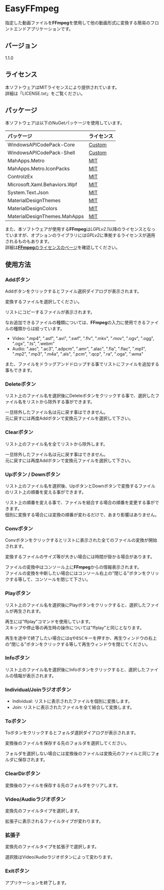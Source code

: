 # EasyFFmpeg #

指定した動画ファイルを**FFmpeg**を使用して他の動画形式に変換する簡易のフロントエンドアプリケーションです。  

## バージョン ##

1.1.0

## ライセンス ##

本ソフトウェアはMITライセンスにより提供されています。  
詳細は「LICENSE.txt」をご覧ください。  

## パッケージ ##

本ソフトウェアは以下のNuGetパッケージを使用しています。  

| パッケージ                   | ライセンス                                                                                     |
|:-----------------------------|:-----------------------------------------------------------------------------------------------|
| WindowsAPICodePack-Core      | [Custom](https://github.com/aybe/Windows-API-Code-Pack-1.1/blob/master/LICENCE)                |
| WindowsAPICodePack-Shell     | [Custom](https://github.com/aybe/Windows-API-Code-Pack-1.1/blob/master/LICENCE)                |
| MahApps.Metro                | [MIT](https://github.com/MahApps/MahApps.Metro/blob/develop/LICENSE)                           |
| MahApps.Metro.IconPacks      | [MIT](https://github.com/MahApps/MahApps.Metro.IconPacks/blob/develop/LICENSE)                 |
| ControlzEx                   | [MIT](https://github.com/ControlzEx/ControlzEx/blob/develop/LICENSE)                           |
| Microsoft.Xaml.Behaviors.Wpf | [MIT](https://github.com/microsoft/XamlBehaviorsWpf/blob/master/LICENSE)                       |
| System.Text.Json             | [MIT](https://www.nuget.org/packages/System.Text.Json/4.7.2/license)                           |
| MaterialDesignThemes         | [MIT](https://github.com/MaterialDesignInXAML/MaterialDesignInXamlToolkit/blob/master/LICENSE) |
| MaterialDesignColors         | [MIT](https://github.com/MaterialDesignInXAML/MaterialDesignInXamlToolkit/blob/master/LICENSE) |
| MaterialDesignThemes.MahApps | [MIT](https://github.com/MaterialDesignInXAML/MaterialDesignInXamlToolkit/blob/master/LICENSE) |

また、本ソフトウェアが使用する**FFmpeg**は*LGPLv2.1*以降のライセンスとなっていますが、オプションのライブラリには*GPLv2*に準拠するライセンスが適用されるものもあります。  
詳細は[**FFmpeg**のライセンスのページ](https://www.ffmpeg.org/legal.html)を確認してください。

## 使用方法 ##

### Addボタン ###

Addボタンをクリックするとファイル選択ダイアログが表示されます。

変換するファイルを選択してください。

リストにコピーするファイルが表示されます。

なお追加できるファイルの種類については、**FFmpeg**の入力に使用できるファイルの種類からは絞っています。

- Video: ".mp4", ".asf", ".avi", ".swf", ".flv", ".mkv", ".mov", ".ogv", ".ogg", ".ogx", ".ts", ".webm"
- Audio: ".aac", ".ac3", ".adpcm", ".amr", ".alac", ".fla", ".flac", ".mp1", ".mp2", ".mp3", ".m4a", ".als", ".pcm", ".qcp", ".ra", ".oga", ".wma"

また、ファイルをドラッグアンドドロップする事でリストにファイルを追加する事もできます。

### Deleteボタン ###

リスト上のファイル名を選択後にDeleteボタンをクリックする事で、選択したファイル名をリストから除外する事ができます。

一旦除外したファイル名は元に戻す事はできません。  
元に戻すには再度Addボタンで変換元ファイルを選択して下さい。

### Clearボタン ###

リスト上のファイル名を全てリストから除外します。

一旦除外したファイル名は元に戻す事はできません。  
元に戻すには再度Addボタンで変換元ファイルを選択して下さい。

### Upボタン / Downボタン ###

リスト上のファイル名を選択後、UpボタンとDownボタンで変換するファイルのリスト上の順番を変える事ができます。

リスト上の順番を変える事で、ファイルを結合する場合の順番を変更する事ができます。  
個別に変換する場合には変換の順番が変わるだけで、あまり影響はありません。

### Convボタン ###

Convボタンをクリックするとリストに表示された全てのファイルの変換が開始されます。

変換するファイルのサイズ等が大きい場合には時間が掛かる場合があります。

ファイルの変換中はコンソール上に**FFmpeg**からの情報表示されます。  
ファイルの変換を中断したい場合にはコンソール右上の"閉じる"ボタンをクリックする等して、コンソールを閉じて下さい。

### Playボタン ###

リスト上のファイル名を選択後にPlayボタンをクリックすると、選択したファイルが再生されます。

再生には"ffplay"コマンドを使用しています。  
スキップや停止等の再生時の操作については"ffplay"と同じとなります。

再生を途中で終了したい場合には<kbd>q</kbd>や<kbd>ESC</kbd>キーを押すか、再生ウィンドウの右上の"閉じる"ボタンをクリックする等して再生ウィンドウを閉じてください。

### Infoボタン ###

リスト上のファイル名を選択後にInfoボタンをクリックすると、選択したファイルの情報が表示されます。

### Individual/Joinラジオボタン

- Individual: リストに表示されたファイルを個別に変換します。
- Join: リストに表示されたファイルを全て結合して変換します。

### Toボタン ###

Toボタンをクリックするとフォルダ選択ダイアログが表示されます。

変換後のファイルを保存する先のフォルダを選択してください。

フォルダを選択しない場合には変換後のファイルは変換元のファイルと同じフォルダに保存されます。

### ClearDirボタン ###

変換後のファイルを保存する先のフォルダをクリアします。

### Video/Audioラジオボタン ###

変換先のファイルタイプを選択します。

拡張子に表示されるファイルタイプが変わります。

### 拡張子 ###

変換先のファイルタイプを拡張子で選択します。

選択肢はVideo/Audioラジオボタンによって変わります。

### Exitボタン ###

アプリケーションを終了します。
